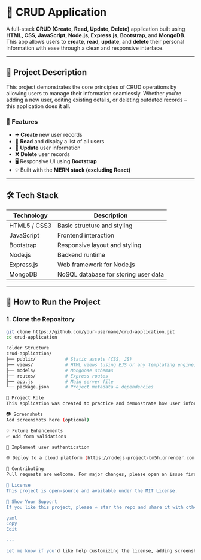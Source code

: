 # 🚀 CRUD Application

A full-stack **CRUD (Create, Read, Update, Delete)** application built using **HTML, CSS, JavaScript, Node.js, Express.js, Bootstrap**, and **MongoDB**. This app allows users to **create**, **read**, **update**, and **delete** their personal information with ease through a clean and responsive interface.

---

## 📌 Project Description

This project demonstrates the core principles of CRUD operations by allowing users to manage their information seamlessly. Whether you're adding a new user, editing existing details, or deleting outdated records – this application does it all.

### 🎯 Features

- ➕ **Create** new user records
- 📄 **Read** and display a list of all users
- 🔁 **Update** user information
- ❌ **Delete** user records
- 🖥️ Responsive UI using **Bootstrap**
- 💡 Built with the **MERN stack (excluding React)**

---

## 🛠️ Tech Stack

| Technology | Description |
|------------|-------------|
| HTML5 / CSS3 | Basic structure and styling |
| JavaScript  | Frontend interaction |
| Bootstrap   | Responsive layout and styling |
| Node.js     | Backend runtime |
| Express.js  | Web framework for Node.js |
| MongoDB     | NoSQL database for storing user data |

---

## 🚦 How to Run the Project

### 1. Clone the Repository
```bash
git clone https://github.com/your-username/crud-application.git
cd crud-application

Folder Structure
crud-application/
├── public/           # Static assets (CSS, JS)
├── views/            # HTML views (using EJS or any templating engine)
├── models/           # Mongoose schemas
├── routes/           # Express routes
├── app.js            # Main server file
└── package.json      # Project metadata & dependencies

👤 Project Role
This application was created to practice and demonstrate how user information can be created, edited, updated, and deleted effectively using a full-stack approach. It’s ideal for learning backend integration and database connectivity with MongoDB.

📷 Screenshots
Add screenshots here (optional)

💡 Future Enhancements
✅ Add form validations

🔐 Implement user authentication

🌐 Deploy to a cloud platform (https://nodejs-project-bm5h.onrender.com/)

🤝 Contributing
Pull requests are welcome. For major changes, please open an issue first to discuss what you'd like to change.

📄 License
This project is open-source and available under the MIT License.

🌟 Show Your Support
If you like this project, please ⭐ star the repo and share it with others!

yaml
Copy
Edit

---

Let me know if you'd like help customizing the license, adding screenshot placeholders, or preparing deployment steps!







